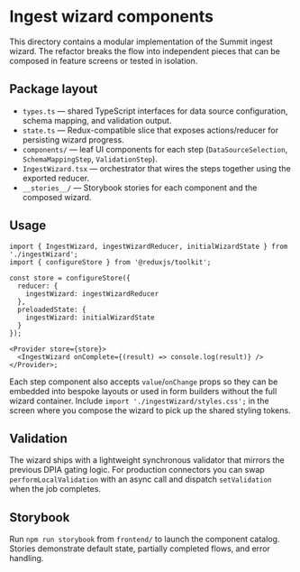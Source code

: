 # Ingest wizard components

This directory contains a modular implementation of the Summit ingest wizard. The refactor breaks the flow into independent pieces that can be composed in feature screens or tested in isolation.

## Package layout

- `types.ts` — shared TypeScript interfaces for data source configuration, schema mapping, and validation output.
- `state.ts` — Redux-compatible slice that exposes actions/reducer for persisting wizard progress.
- `components/` — leaf UI components for each step (`DataSourceSelection`, `SchemaMappingStep`, `ValidationStep`).
- `IngestWizard.tsx` — orchestrator that wires the steps together using the exported reducer.
- `__stories__/` — Storybook stories for each component and the composed wizard.

## Usage

```tsx
import { IngestWizard, ingestWizardReducer, initialWizardState } from './ingestWizard';
import { configureStore } from '@reduxjs/toolkit';

const store = configureStore({
  reducer: {
    ingestWizard: ingestWizardReducer
  },
  preloadedState: {
    ingestWizard: initialWizardState
  }
});

<Provider store={store}>
  <IngestWizard onComplete={(result) => console.log(result)} />
</Provider>;
```

Each step component also accepts `value`/`onChange` props so they can be embedded into bespoke layouts or used in form builders without the full wizard container. Include `import './ingestWizard/styles.css';` in the screen where you compose the wizard to pick up the shared styling tokens.

## Validation

The wizard ships with a lightweight synchronous validator that mirrors the previous DPIA gating logic. For production connectors you can swap `performLocalValidation` with an async call and dispatch `setValidation` when the job completes.

## Storybook

Run `npm run storybook` from `frontend/` to launch the component catalog. Stories demonstrate default state, partially completed flows, and error handling.
